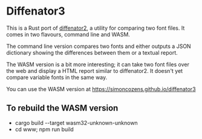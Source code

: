 # Diffenator3

This is a Rust port of
[diffenator2](https://github.com/googlefonts/diffenator2), a utility for
comparing two font files. It comes in two flavours, command line and
WASM.

The command line version compares two fonts and either outputs a JSON dictionary showing the differences between them or a textual report.

The WASM version is a bit more interesting; it can take two font files
over the web and display a HTML report similar to diffenator2. It
doesn't yet compare variable fonts in the same way.

You can use the WASM version at https://simoncozens.github.io/diffenator3

## To rebuild the WASM version

* cargo build --target wasm32-unknown-unknown 
* cd www; npm run build

